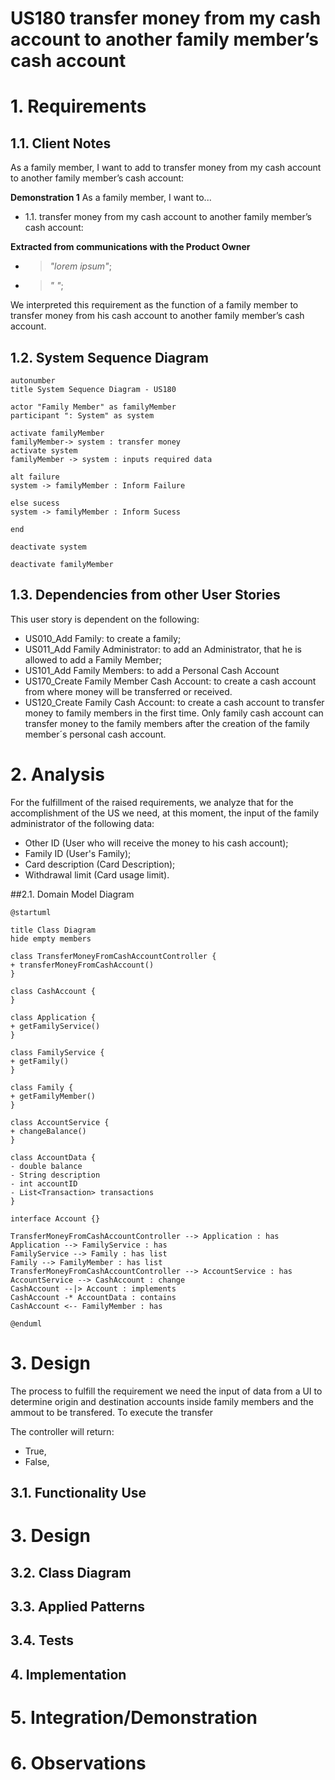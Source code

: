 # US180 transfer money from my cash account to another family member’s cash account

# 1. Requirements

## 1.1. Client Notes

As a family member, I want to add to transfer money from my cash account to another family member’s cash account:

**Demonstration 1** As a family member, I want to...

- 1.1. transfer money from my cash account to another family member’s cash account:
 
**Extracted from communications with the Product Owner**

- >*"lorem ipsum"*;
- >*" "*;

We interpreted this requirement as the function of a family member to transfer money from his cash account to another family member’s cash account.

## 1.2. System Sequence Diagram

```puml
autonumber
title System Sequence Diagram - US180

actor "Family Member" as familyMember
participant ": System" as system

activate familyMember
familyMember-> system : transfer money
activate system
familyMember -> system : inputs required data

alt failure
system -> familyMember : Inform Failure

else sucess
system -> familyMember : Inform Sucess

end

deactivate system

deactivate familyMember
```

## 1.3. Dependencies from other User Stories

This user story is dependent on the following:

- US010_Add Family: to create a family;
- US011_Add Family Administrator: to add an Administrator, that he is allowed to add a Family Member;
- US101_Add Family Members: to add a Personal Cash Account
- US170_Create Family Member Cash Account: to create a cash account from where money will be transferred or received.  
- US120_Create Family Cash Account: to create a cash account to transfer money to family members in the first time. Only family cash account can transfer money to the family members after the creation of the family member´s personal cash account.

# 2. Analysis

For the fulfillment of the raised requirements, we analyze that for the accomplishment of the US we need, at this moment, the input of the family administrator of the following data:

- Other ID (User who will receive the money to his cash account);
- Family ID (User's Family);
- Card description (Card Description);
- Withdrawal limit (Card usage limit).

##2.1. Domain Model Diagram

```puml
@startuml

title Class Diagram
hide empty members

class TransferMoneyFromCashAccountController {
+ transferMoneyFromCashAccount()
}

class CashAccount {
}

class Application {
+ getFamilyService()
}

class FamilyService {
+ getFamily()
}

class Family {
+ getFamilyMember()
}

class AccountService {
+ changeBalance()
}

class AccountData {
- double balance
- String description
- int accountID
- List<Transaction> transactions
}

interface Account {}

TransferMoneyFromCashAccountController --> Application : has
Application --> FamilyService : has
FamilyService --> Family : has list
Family --> FamilyMember : has list
TransferMoneyFromCashAccountController --> AccountService : has
AccountService --> CashAccount : change
CashAccount --|> Account : implements
CashAccount -* AccountData : contains
CashAccount <-- FamilyMember : has

@enduml
```

# 3. Design

The process to fulfill the requirement we need the input of data from a UI to determine origin and destination accounts inside family members and the ammout to be transfered.
To execute the transfer

The controller will return:
- True, 
- False, 

## 3.1. Functionality Use

# 3. Design



## 3.2. Class Diagram


## 3.3. Applied Patterns


## 3.4. Tests


## 4. Implementation


# 5. Integration/Demonstration


# 6. Observations

